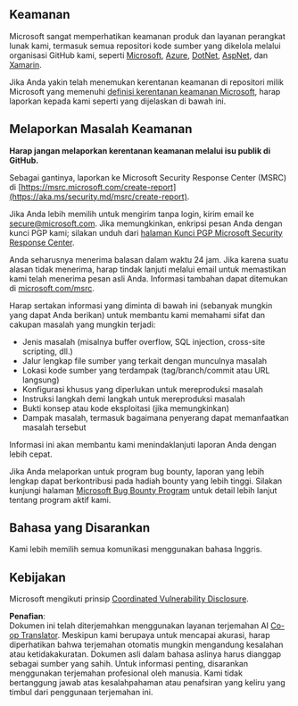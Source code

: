 <!--
CO_OP_TRANSLATOR_METADATA:
{
  "original_hash": "57f14126c1c6add76b3aef3844dfe4e3",
  "translation_date": "2025-07-16T15:42:41+00:00",
  "source_file": "SECURITY.md",
  "language_code": "id"
}
-->
## Keamanan

Microsoft sangat memperhatikan keamanan produk dan layanan perangkat lunak kami, termasuk semua repositori kode sumber yang dikelola melalui organisasi GitHub kami, seperti [Microsoft](https://github.com/Microsoft), [Azure](https://github.com/Azure), [DotNet](https://github.com/dotnet), [AspNet](https://github.com/aspnet), dan [Xamarin](https://github.com/xamarin).

Jika Anda yakin telah menemukan kerentanan keamanan di repositori milik Microsoft yang memenuhi [definisi kerentanan keamanan Microsoft](https://aka.ms/security.md/definition), harap laporkan kepada kami seperti yang dijelaskan di bawah ini.

## Melaporkan Masalah Keamanan

**Harap jangan melaporkan kerentanan keamanan melalui isu publik di GitHub.**

Sebagai gantinya, laporkan ke Microsoft Security Response Center (MSRC) di [https://msrc.microsoft.com/create-report](https://aka.ms/security.md/msrc/create-report).

Jika Anda lebih memilih untuk mengirim tanpa login, kirim email ke [secure@microsoft.com](mailto:secure@microsoft.com). Jika memungkinkan, enkripsi pesan Anda dengan kunci PGP kami; silakan unduh dari [halaman Kunci PGP Microsoft Security Response Center](https://aka.ms/security.md/msrc/pgp).

Anda seharusnya menerima balasan dalam waktu 24 jam. Jika karena suatu alasan tidak menerima, harap tindak lanjuti melalui email untuk memastikan kami telah menerima pesan asli Anda. Informasi tambahan dapat ditemukan di [microsoft.com/msrc](https://www.microsoft.com/msrc).

Harap sertakan informasi yang diminta di bawah ini (sebanyak mungkin yang dapat Anda berikan) untuk membantu kami memahami sifat dan cakupan masalah yang mungkin terjadi:

  * Jenis masalah (misalnya buffer overflow, SQL injection, cross-site scripting, dll.)
  * Jalur lengkap file sumber yang terkait dengan munculnya masalah
  * Lokasi kode sumber yang terdampak (tag/branch/commit atau URL langsung)
  * Konfigurasi khusus yang diperlukan untuk mereproduksi masalah
  * Instruksi langkah demi langkah untuk mereproduksi masalah
  * Bukti konsep atau kode eksploitasi (jika memungkinkan)
  * Dampak masalah, termasuk bagaimana penyerang dapat memanfaatkan masalah tersebut

Informasi ini akan membantu kami menindaklanjuti laporan Anda dengan lebih cepat.

Jika Anda melaporkan untuk program bug bounty, laporan yang lebih lengkap dapat berkontribusi pada hadiah bounty yang lebih tinggi. Silakan kunjungi halaman [Microsoft Bug Bounty Program](https://aka.ms/security.md/msrc/bounty) untuk detail lebih lanjut tentang program aktif kami.

## Bahasa yang Disarankan

Kami lebih memilih semua komunikasi menggunakan bahasa Inggris.

## Kebijakan

Microsoft mengikuti prinsip [Coordinated Vulnerability Disclosure](https://aka.ms/security.md/cvd).

**Penafian**:  
Dokumen ini telah diterjemahkan menggunakan layanan terjemahan AI [Co-op Translator](https://github.com/Azure/co-op-translator). Meskipun kami berupaya untuk mencapai akurasi, harap diperhatikan bahwa terjemahan otomatis mungkin mengandung kesalahan atau ketidakakuratan. Dokumen asli dalam bahasa aslinya harus dianggap sebagai sumber yang sahih. Untuk informasi penting, disarankan menggunakan terjemahan profesional oleh manusia. Kami tidak bertanggung jawab atas kesalahpahaman atau penafsiran yang keliru yang timbul dari penggunaan terjemahan ini.